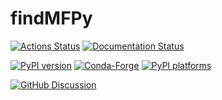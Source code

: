 # findMFPy

[![Actions Status][actions-badge]][actions-link]
[![Documentation Status][rtd-badge]][rtd-link]

[![PyPI version][pypi-version]][pypi-link]
[![Conda-Forge][conda-badge]][conda-link]
[![PyPI platforms][pypi-platforms]][pypi-link]

[![GitHub Discussion][github-discussions-badge]][github-discussions-link]

<!-- SPHINX-START -->

<!-- prettier-ignore-start -->
[actions-badge]:            https://github.com/findMF/findMFPy/workflows/CI/badge.svg
[actions-link]:             https://github.com/findMF/findMFPy/actions
[conda-badge]:              https://img.shields.io/conda/vn/conda-forge/findMFPy
[conda-link]:               https://github.com/conda-forge/findMFPy-feedstock
[github-discussions-badge]: https://img.shields.io/static/v1?label=Discussions&message=Ask&color=blue&logo=github
[github-discussions-link]:  https://github.com/findMF/findMFPy/discussions
[pypi-link]:                https://pypi.org/project/findMFPy/
[pypi-platforms]:           https://img.shields.io/pypi/pyversions/findMFPy
[pypi-version]:             https://img.shields.io/pypi/v/findMFPy
[rtd-badge]:                https://readthedocs.org/projects/findMFPy/badge/?version=latest
[rtd-link]:                 https://findMFPy.readthedocs.io/en/latest/?badge=latest

<!-- prettier-ignore-end -->
